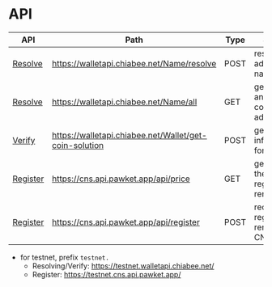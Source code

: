 # API

| API        | Path                                                   | Type | Summary                                    |
| ---------- | ------------------------------------------------------ | ---- | ------------------------------------------ |
| [Resolve]  | https://walletapi.chiabee.net/Name/resolve             | POST | resolve address or name                    |
| [Resolve]  | https://walletapi.chiabee.net/Name/all                 | GET  | get all names and corresponding address    |
| [Verify]   | https://walletapi.chiabee.net/Wallet/get-coin-solution | POST | get the information for verification       |
| [Register] | https://cns.api.pawket.app/api/price                   | GET  | get price for the CNS to register or renew |
| [Register] | https://cns.api.pawket.app/api/register                | POST | request to register or renew certain CNS   |

- for testnet, prefix `testnet.`
  - Resolving/Verify: https://testnet.walletapi.chiabee.net/
  - Register: https://testnet.cns.api.pawket.app/

[resolve]: Resolve.md
[verify]: Verify.md
[register]: Register.md
